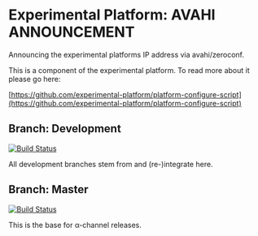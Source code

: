# Experimental Platform: AVAHI ANNOUNCEMENT

Announcing the experimental platforms IP address via avahi/zeroconf.

This is a component of the experimental platform. To read more about it please go here:

[https://github.com/experimental-platform/platform-configure-script](https://github.com/experimental-platform/platform-configure-script)


## Branch: Development

[![Build Status](https://travis-ci.org/experimental-platform/platform-hostname-avahi.svg?branch=development)](https://travis-ci.org/experimental-platform/platform-hostname-avahi)

All development branches stem from and (re-)integrate here.

## Branch: Master

[![Build Status](https://travis-ci.org/experimental-platform/platform-hostname-avahi.svg?branch=master)](https://travis-ci.org/experimental-platform/platform-hostname-avahi)

This is the base for &alpha;-channel releases.

